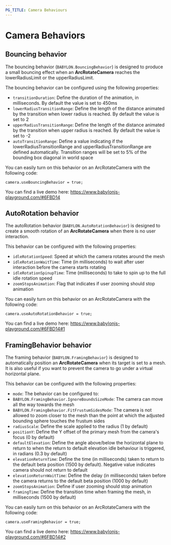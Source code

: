 ```yaml
---
PG_TITLE: Camera Behaviours
---
```


# Camera Behaviors

## Bouncing behavior
The bouncing behavior (`BABYLON.BouncingBehavior`) is designed to produce a small bouncing effect when an **ArcRotateCamera** reaches the lowerRadiusLimit or the upperRadiusLimit.

The bouncing behavior can be configured using the following properties:
* `transitionDuration`: Define the duration of the animation, in milliseconds. By default the value is set to 450ms
* `lowerRadiusTransitionRange`: Define the length of the distance animated by the transition when lower radius is reached. By default the value is set to 2
* `upperRadiusTransitionRange`: Define the length of the distance animated by the transition when upper radius is reached. By default the value is set to -2
* `autoTransitionRange`: Define a value indicating if the lowerRadiusTransitionRange and upperRadiusTransitionRange are defined automatically. Transition ranges will be set to 5% of the bounding box diagonal in world space

You can easily turn on this behavior on an ArcRotateCamera with the following code:

```
camera.useBouncingBehavior = true;
```

You can find a live demo here: https://www.babylonjs-playground.com/#6FBD14

##  AutoRotation behavior
The autoRotation behavior (`BABYLON.AutoRotationBehavior`) is designed to create a smooth rotation of an **ArcRotateCamera** when there is no user interaction.

This behavior can be configured with the following properties:
* `idleRotationSpeed`: Speed at which the camera rotates around the mesh
* `idleRotationWaitTime`: Time (in milliseconds) to wait after user interaction before the camera starts rotating
* `idleRotationSpinupTime`: Time (milliseconds) to take to spin up to the full idle rotation speed
* `zoomStopsAnimation`: Flag that indicates if user zooming should stop animation

You can easily turn on this behavior on an ArcRotateCamera with the following code:

```
camera.useAutoRotationBehavior = true;
```

You can find a live demo here: https://www.babylonjs-playground.com/#6FBD14#1

##  FramingBehavior behavior
The framing behavior (`BABYLON.FramingBehavior`) is designed to automatically position an **ArcRotateCamera** when its target is set to a mesh.
It is also useful if you want to prevent the camera to go under a virtual horizontal plane.

This behavior can be configured with the following properties:
* `mode`: The behavior can be configured to:
 * `BABYLON.FramingBehavior.IgnoreBoundsSizeMode`: The camera can move all the way towards the mesh
 * `BABYLON.FramingBehavior.FitFrustumSidesMode`: The camera is not allowed to zoom closer to the mesh than the point at which the adjusted bounding sphere touches the frustum sides
* `radiusScale`: Define the scale applied to the radius (1 by default)
* `positionY`: Define the Y offset of the primary mesh from the camera's focus (0 by default)
* `defaultElevation`: Define the angle above/below the horizontal plane to return to when the return to default elevation idle behaviour is triggered, in radians (0.3 by default)
* `elevationReturnTime`: Define the time (in milliseconds) taken to return to the default beta position (1500 by default). Negative value indicates camera should not return to default
* `elevationReturnWaitTime`: Define the delay (in milliseconds) taken before the camera returns to the default beta position (1000 by default)
* `zoomStopsAnimation`: Define if user zooming should stop animation
* `framingTime`: Define the transition time when framing the mesh, in milliseconds (1500 by default)

You can easily turn on this behavior on an ArcRotateCamera with the following code:

```
camera.useFramingBehavior = true;
```

You can find a live demo here: https://www.babylonjs-playground.com/#6FBD14#2









